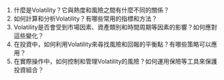 

1. 什麼是Volatility？它與熱度和風險之間有什麼不同的關係？
2. 如何計算和分析Volatility？有哪些常用的指標和方法？
3. Volatility是否會受到市場因素、資產類別和時間周期等因素的影響？如何應對這些變化？
4. 在投資中，如何利用Volatility來尋找風險和回報的平衡點？有哪些策略可以應用？
5. 在實際操作中，如何控制和管理Volatility的風險？如何運用保險等工具來保護投資組合？